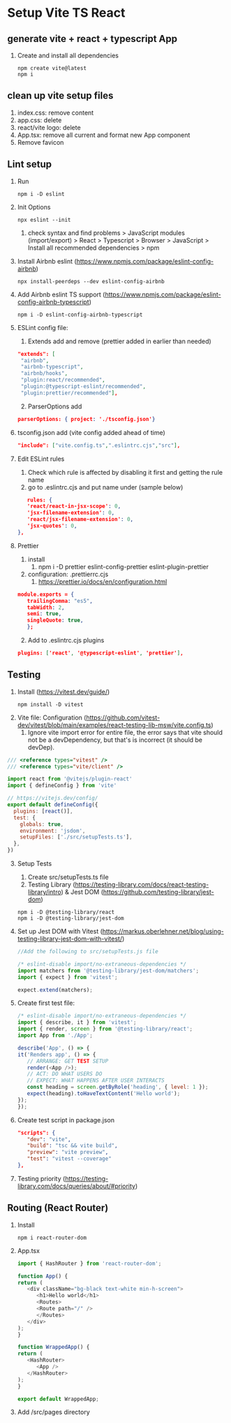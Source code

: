 # Setup Vite TS React

## generate vite + react + typescript App
   1. Create and install all dependencies
      ```
      npm create vite@latest
      npm i
      ```


## clean up vite setup files
1. index.css: remove content
2. app.css: delete
3. react/vite logo: delete
4. App.tsx: remove all current and format new App component
5. Remove favicon

## Lint setup
1. Run
   ```
   npm i -D eslint
   ```
2. Init Options
   ```
   npx eslint --init
   ```
   1. check syntax and find problems > JavaScript modules (import/export) > React > Typescript > Browser > JavaScript > Install all recommended dependencies > npm
   
3. Install Airbnb eslint (https://www.npmjs.com/package/eslint-config-airbnb)
   ```
   npx install-peerdeps --dev eslint-config-airbnb
   ```
4. Add Airbnb eslint TS support (https://www.npmjs.com/package/eslint-config-airbnb-typescript)
   ```
   npm i -D eslint-config-airbnb-typescript
   ```
5. ESLint config file: 
   1. Extends add and remove (prettier added in earlier than needed)
   ```json
   "extends": [
    "airbnb",
    "airbnb-typescript",
    "airbnb/hooks",
    "plugin:react/recommended",
    "plugin:@typescript-eslint/recommended",
    "plugin:prettier/recommended"],

   ```
   2. ParserOptions add

   ```json
   parserOptions: { project: './tsconfig.json'}
   ```
6. tsconfig.json add (vite config added ahead of time)
   ```json
   "include": ["vite.config.ts",".eslintrc.cjs","src"],
   ```
7. Edit ESLint rules
   1. Check which rule is affected by disabling it first and getting the rule name
   2. go to .eslintrc.cjs and put name under (sample below)
   ```json
      rules: {
      'react/react-in-jsx-scope': 0,
      'jsx-filename-extension': 0,
      'react/jsx-filename-extension': 0,
      'jsx-quotes': 0,
   },
   ```
8. Prettier
   1. install
      1. npm i -D prettier eslint-config-prettier eslint-plugin-prettier
   2. configuration: .prettierrc.cjs
      1. https://prettier.io/docs/en/configuration.html
   ```json
   module.exports = {
      trailingComma: "es5",
      tabWidth: 2,
      semi: true,
      singleQuote: true,
      };
   ```
      2. Add to .eslintrc.cjs plugins
   ```json
   plugins: ['react', '@typescript-eslint', 'prettier'],
   ```

## Testing
1. Install (https://vitest.dev/guide/)
   ```
   npm install -D vitest
   ```
2. Vite file: Configuration (https://github.com/vitest-dev/vitest/blob/main/examples/react-testing-lib-msw/vite.config.ts)
   1. Ignore vite import error for entire file, the error says that vite should not be a devDependency, but that's is incorrect (it should be devDep).
```javascript
/// <reference types="vitest" />
/// <reference types="vite/client" />

import react from '@vitejs/plugin-react'
import { defineConfig } from 'vite'

// https://vitejs.dev/config/
export default defineConfig({
  plugins: [react()],
  test: {
    globals: true,
    environment: 'jsdom',
    setupFiles: ['./src/setupTests.ts'],
  },
})
```
3. Setup Tests
   1. Create src/setupTests.ts file
   2. Testing Library (https://testing-library.com/docs/react-testing-library/intro) & Jest DOM (https://github.com/testing-library/jest-dom)
   ```
   npm i -D @testing-library/react
   npm i -D @testing-library/jest-dom
   ```
4. Set up Jest DOM with Vitest (https://markus.oberlehner.net/blog/using-testing-library-jest-dom-with-vitest/)

   ```javascript
   //Add the following to src/setupTests.js file

   /* eslint-disable import/no-extraneous-dependencies */
   import matchers from '@testing-library/jest-dom/matchers';
   import { expect } from 'vitest';

   expect.extend(matchers);
   ```

5. Create first test file:
   ```javascript
   /* eslint-disable import/no-extraneous-dependencies */
   import { describe, it } from 'vitest';
   import { render, screen } from '@testing-library/react';
   import App from './App';

   describe('App', () => {
   it('Renders app', () => {
      // ARRANGE: GET TEST SETUP
      render(<App />);
      // ACT: DO WHAT USERS DO
      // EXPECT: WHAT HAPPENS AFTER USER INTERACTS
      const heading = screen.getByRole('heading', { level: 1 });
      expect(heading).toHaveTextContent('Hello world');
   });
   });
   ```
6. Create test script in package.json
   ```json
   "scripts": {
      "dev": "vite",
      "build": "tsc && vite build",
      "preview": "vite preview",
      "test": "vitest --coverage"
   },
   ```
7. Testing priority (https://testing-library.com/docs/queries/about/#priority)

## Routing (React Router)
1. Install
   ```
   npm i react-router-dom
   ```
2. App.tsx
   ```javascript
   import { HashRouter } from 'react-router-dom';

   function App() {
   return (
      <div className="bg-black text-white min-h-screen">
         <h1>Hello world</h1>
         <Routes>
         <Route path="/" />
         </Routes>
      </div>
   );
   }

   function WrappedApp() {
   return (
      <HashRouter>
         <App />
      </HashRouter>
   );
   }

   export default WrappedApp;

   ```
3. Add /src/pages directory
   